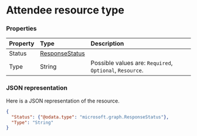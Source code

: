 # Attendee resource type




### Properties
| Property	   | Type	|Description|
|:---------------|:--------|:----------|
|Status|[ResponseStatus](responsestatus.md)||
|Type|String| Possible values are: `Required`, `Optional`, `Resource`.|

### JSON representation

Here is a JSON representation of the resource.

<!-- {
  "blockType": "resource",
  "optionalProperties": [

  ],
  "@odata.type": "microsoft.graph.Attendee"
}-->

```json
{
  "Status": {"@odata.type": "microsoft.graph.ResponseStatus"},
  "Type": "String"
}

```

<!-- uuid: 8fcb5dbc-d5aa-4681-8e31-b001d5168d79
2015-10-25 14:57:30 UTC -->
<!-- {
  "type": "#page.annotation",
  "description": "Attendee resource",
  "keywords": "",
  "section": "documentation",
  "tocPath": ""
}-->